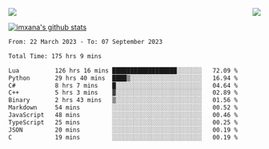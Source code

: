 <p>
  <a href="https://count.getloli.com/"><img src="https://count.getloli.com/get/@xana.readme?theme=moebooru-h"></a>
  <img src="https://weather-icon.journeyad.repl.co/@hangzhou?v=1" align="right">
</p>


<a href="https://github.com/imxana"><img align="center" src="https://github-readme-stats.vercel.app/api?username=imxana&show_icons=true&include_all_commits=true&hide_border=tru&custom_title=imxana%27s%20Github%20Stats" alt="imxana's github stats" /></a> 

<!--START_SECTION:waka-->

```txt
From: 22 March 2023 - To: 07 September 2023

Total Time: 175 hrs 9 mins

Lua          126 hrs 16 mins ██████████████████░░░░░░░   72.09 %
Python       29 hrs 40 mins  ████▒░░░░░░░░░░░░░░░░░░░░   16.94 %
C#           8 hrs 7 mins    █░░░░░░░░░░░░░░░░░░░░░░░░   04.64 %
C++          5 hrs 3 mins    ▓░░░░░░░░░░░░░░░░░░░░░░░░   02.89 %
Binary       2 hrs 43 mins   ▒░░░░░░░░░░░░░░░░░░░░░░░░   01.56 %
Markdown     54 mins         ░░░░░░░░░░░░░░░░░░░░░░░░░   00.52 %
JavaScript   48 mins         ░░░░░░░░░░░░░░░░░░░░░░░░░   00.46 %
TypeScript   25 mins         ░░░░░░░░░░░░░░░░░░░░░░░░░   00.25 %
JSON         20 mins         ░░░░░░░░░░░░░░░░░░░░░░░░░   00.19 %
C            19 mins         ░░░░░░░░░░░░░░░░░░░░░░░░░   00.19 %
```

<!--END_SECTION:waka-->
